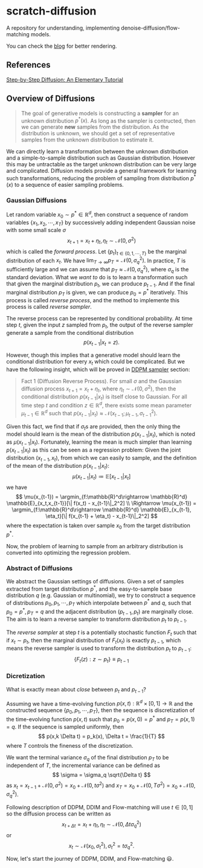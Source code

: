 # scratch-diffusion
A repository for understanding, implementing denoise-diffusion/flow-matching models.

You can check the [blog](https://reychiaro.github.io/2025/07/04/paper-read/generation/) for better rendering.

## References

[Step-by-Step Diffusion: An Elementary Tutorial](https://arxiv.org/abs/2406.08929v2)


## Overview of Diffusions

> The goal of generative models is constructing a **sampler** for an unknown distribution $p^{*}(x)$. As long as the sampler is contructed, then we can generate **new** samples from the distribution.
> As the distribution is unknown, we should get a set of representative samples from the unknown distribution to estimate it.

We can directly learn a transformation between the unknown distribution and a simple-to-sample distribution such as Gaussian distribution. However this may be untractable as the target unknown distribution can be very large and complicated.
Diffusion models provide a general framework for learning such transformations, reducing the problem of sampling from distribution $p^{*}(x)$ to a sequence of easier sampling problems.


### Gaussian Diffusions

Let random variable $x_0 \sim p^{*} \in \mathbb{R}^d$, then construct a sequence of random variables $\{ x_1, x_2, \cdots, x_T \}$ by successively adding independent Gaussian noise with some small scale $\sigma$
$$
x_{t+1} = x_t + \eta_t, \eta_t \sim \mathcal{N}(0, \sigma^2)
$$
which is called the *forward process*. Let $\{p_t\}_{t \in \{0,1,\cdots,T\}}$ be the marginal distribution of each $x_t$. We have $\lim_{T\rightarrow \infty} p_T = \mathcal{N}(0, \sigma_q^2)$.
In practice, $T$ is sufficiently large and we can assume that $p_T \approx \mathcal{N}(0, \sigma_q^2)$, where $\sigma_q$ is the standard deviation. What we *want to* do is to learn a transformation such that given the marginal distribution $p_t$, we can produce $p_{t-1}$. And if the final marginal distribution $p_T$ is given, we can produce $p_0=p^{*}$ iteratively. This process is called *reverse process*, and the method to implemente this process is called *reverse sampler*.

The reverse process can be represented by conditional probability. At time step $t$, given the input $z$ sampled from $p_t$, the output of the reverse sampler generate a sample from the conditional distribution
$$
p(x_{t-1}|x_t=z).
$$

However, though this implies that a generative model should learn the conditional distribution for every $x_t$ which could be complicated. But we have the following insight, which will be proved in <u>DDPM sampler</u> section:

> Fact 1 (Diffusion Reverse Process). For small $\sigma$ and the Gaussian diffusion process $x_{t+1} = x_t + \eta_t$, where $\eta_t \sim \mathcal{N}(0,\sigma^2)$, then the conditional distribution $p(x_{t-1} | x_t)$ is itself close to Gaussian.
> For all time step $t$ and condition $z \in \mathbb{R}^d$, there exists some mean parameter $\mu_{t-1} \in \mathbb{R}^d$ such that $p(x_{t-1} | x_t) \approx \mathcal{N}(x_{t-1}; \mu_{t-1}, \sigma_{t-1}^2)$.

Given this fact, we find that if $\sigma_t$s are provided, then the only thing the model should learn is the mean of the distribution $p(x_{t-1}|x_t)$, which is noted as $\mu(x_{t-1}|x_t)$. Fortunately, learning the mean is much simpler than learning $p(x_{t-1}|x_t)$ as this can be seen as a regression problem: Given the joint distribution $(x_{t-1},x_t)$, from which we can easily to sample, and the definition of the mean of the distribution $p(x_{t-1}|x_t)$:
$$
\mu(x_{t-1} | x_t) \coloneqq \mathbb{E}[x_{t-1} | x_t]
$$
we have
$$
\mu(x_{t-1}) = \argmin_{f:\mathbb{R}^d\rightarrow \mathbb{R}^d} \mathbb{E}_{x_t,x_{t-1}}[\| f(x_t) - x_{t-1}\|_2^2] \\
\Rightarrow \mu(x_{t-1}) = \argmin_{f:\mathbb{R}^d\rightarrow \mathbb{R}^d} \mathbb{E}_{x_{t-1}, \eta_t}[\| f(x_{t-1} + \eta_t) - x_{t-1}\|_2^2]
$$
where the expectation is taken over sample $x_0$ from the target distribution $p^*$.

Now, the problem of learning to sample from an arbitrary distribution is converted into optimizing the regression problem.


### Abstract of Diffusions

We abstract the Gaussian settings of diffusions. Given a set of samples extracted from target distribution $p^*$, and the easy-to-sample base distribution $q$ (e.g. Gaussian or multinomial), we try to construct a sequence of distributions $p_0,p_1,\cdots, p_T$ which interpolate between $p^*$ and $q$, such that $p_0=p^*, p_T=q$ and the adjacent distribution $(p_{t-1},p_t)$ are marginally close. The aim is to learn a reverse sampler to transform distribution $p_t$ to $p_{t-1}$.

The *reverse sampler* at step $t$ is a potentially stochastic function $F_t$ such that if $x_t \sim p_t$, then the marginal distribution of $F_t(x_t)$ is exactly $p_{t-1}$, which means the reverse sampler is used to transform the distribution $p_t$ to $p_{t-1}$:
$$
\{ F_t(z): z\sim p_t \} \equiv p_{t-1}
$$


### Dicretization

What is exactly mean about *close* between $p_{t}$ and $p_{t-1}$?

Assuming we have a time-evolving function $p(x,t):\mathbb{R}^d\times [0,1] \rightarrow \mathbb{R}$ and the constructed sequence $\{ p_0,p_1,\cdots,p_T \}$, then the sequence is discretization of the time-evolving function $p(x,t)$ such that $p_0=p(x,0)=p^*$ and $p_T=p(x,1)=q$. If the sequence is sampled uniformly, then
$$
p(x,k \Delta t) = p_k(x), \Delta t = \frac{1}{T}
$$
where $T$ controls the fineness of the discretization.

We want the terminal variance $\sigma_q$ of the final distribution $p_T$ to be independent of $T$, the incremental variance can be defined as
$$
\sigma = \sigma_q \sqrt{\Delta t}
$$
as $x_t = x_{t-1} + \mathcal{N}(0, \sigma^2) = x_0 + \mathcal{N}(0,t \sigma^2)$ and $x_T = x_0 + \mathcal{N}(0, T \sigma^2) = x_0 + \mathcal{N}(0, \sigma_q^2)$.

Following description of DDPM, DDIM and Flow-matching will use $t\in [0,1]$ so the diffusion process can be written as
$$
x_{t+\Delta t} = x_{t} + \eta_t, \eta_t \sim \mathcal{N}(0, \Delta t\sigma_q^2)
$$
or
$$
x_t \sim \mathcal{N}(x_0, \sigma_t^2), \sigma_t^2 = t \sigma_q^2.
$$

Now, let's start the journey of DDPM, DDIM, and Flow-matching 😃.
